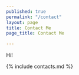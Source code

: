 ```yaml
---
published: true
permalink: "/contact"
layout: page
title: Contact Me
page_title: Contact Me

---
```


Hi!

{% include contacts.md %}
